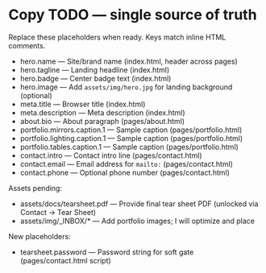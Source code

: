 # Copy TODO — single source of truth

Replace these placeholders when ready. Keys match inline HTML comments.

- hero.name — Site/brand name (index.html, header across pages)
- hero.tagline — Landing headline (index.html)
- hero.badge — Center badge text (index.html)
- hero.image — Add `assets/img/hero.jpg` for landing background (optional)
- meta.title — Browser title (index.html)
- meta.description — Meta description (index.html)
- about.bio — About paragraph (pages/about.html)
- portfolio.mirrors.caption.1 — Sample caption (pages/portfolio.html)
- portfolio.lighting.caption.1 — Sample caption (pages/portfolio.html)
- portfolio.tables.caption.1 — Sample caption (pages/portfolio.html)
- contact.intro — Contact intro line (pages/contact.html)
- contact.email — Email address for `mailto:` (pages/contact.html)
- contact.phone — Optional phone number (pages/contact.html)

Assets pending:
- assets/docs/tearsheet.pdf — Provide final tear sheet PDF (unlocked via Contact → Tear Sheet)
- assets/img/_INBOX/* — Add portfolio images; I will optimize and place

New placeholders:
- tearsheet.password — Password string for soft gate (pages/contact.html script)
